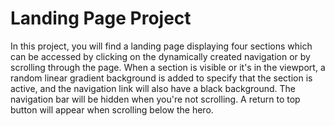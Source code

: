 # Landing Page Project 

In this project, you will find a landing page displaying four sections which can be accessed by clicking on the dynamically created navigation or by scrolling through the page. 
When a section is visible or it's in the viewport, a random linear gradient background is added to specify that the section is active, and the navigation link will also have a black background.
The navigation bar will be hidden when you're not scrolling. 
A return to top button will appear when scrolling below the hero. 